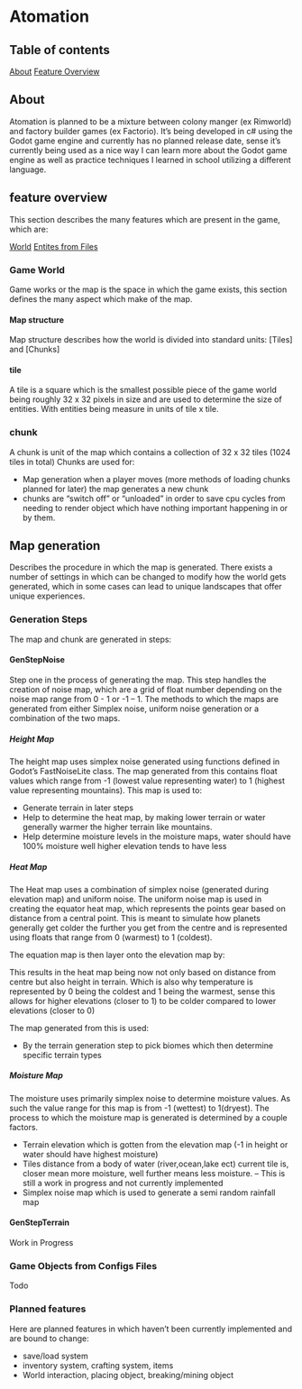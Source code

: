 # Atomation

## Table of contents 
[About]()
[Feature Overview]()

## About
Atomation is planned to be a mixture between colony manger (ex Rimworld) and factory builder games (ex Factorio). It’s being developed in c# using the Godot game engine and currently has no planned release date, sense it’s currently being used as a nice way I can learn more about the Godot game engine as well as practice techniques I learned in school utilizing a different language.

## feature overview 
This section describes the many features which are present in the game, which are:

[World]()
[Entites from  Files]()

### Game World 
 Game works  or the map is the space in which the game exists, this section defines the many aspect which make of the map.

#### Map structure 
Map structure describes how the world is divided into standard units: [Tiles] and [Chunks]

#### tile
A tile is a square which is the smallest possible piece of the game world being roughly 32 x 32 pixels in size and are used to determine the size of entities. With entities being measure in units of tile x tile.

### chunk
A chunk is unit of the map which contains a collection of 32 x 32 tiles (1024 tiles in total)
Chunks are used for:
* Map generation when a player moves (more methods of loading chunks planned for later) the map generates a new chunk 
* chunks are “switch off” or “unloaded” in order to save cpu cycles from needing to render object which have nothing important happening in or by them.

## Map generation
 Describes the procedure in which the map is generated. There exists a number of settings in which can be changed to modify how the world gets generated, which in some cases can lead to unique landscapes that offer unique experiences. 

### Generation Steps 
The map and chunk are generated in steps:

#### GenStepNoise
Step one in the process of generating the map. This step handles the creation of noise map, which are a grid of float number depending on the noise map range from 0 - 1 or -1 – 1. The methods to which the maps are generated from either Simplex noise, uniform noise generation or a combination of the two maps.

##### Height Map
The height map uses simplex noise generated using functions defined in Godot’s FastNoiseLite class. The map generated from this contains float values which range from -1 (lowest value representing water) to 1 (highest value representing mountains). This map is used to:
* Generate terrain in later steps
* Help to determine the heat map, by making lower terrain or water generally warmer the higher terrain like mountains.
* Help determine moisture levels in the moisture maps, water should have 100% moisture well higher elevation tends to have less 

##### Heat Map
The Heat map uses a combination of simplex noise (generated during elevation map) and uniform noise. The uniform noise map is used in creating the equator heat map, which represents the points gear based on distance from a central point. This is meant to simulate how planets generally get colder the further you get from the centre and is represented using floats that range from 0 (warmest) to 1 (coldest).

The equation map is then layer onto the elevation map by:

This results in the heat map being now not only based on distance from centre but also height in terrain. Which is also why temperature is represented by 0 being the coldest and 1 being the warmest, sense this allows for higher elevations (closer to 1) to be colder compared to lower elevations (closer to 0)

The map generated from this is used:
* By the terrain generation step to pick biomes which then determine specific terrain types
 
##### Moisture Map
The moisture uses primarily simplex noise to determine moisture values. As such the value range for this map is from -1 (wettest) to 1(dryest). The process to which the moisture map is generated is determined by a couple factors.
-	Terrain elevation which is gotten from the elevation map (-1 in height or water should have highest moisture)
-	Tiles distance from a body of water (river,ocean,lake ect) current tile is, closer mean more moisture, well further means less moisture. – This is still a work in progress and not currently implemented 
-	Simplex noise map which is used to generate a semi random rainfall map

#### GenStepTerrain
Work in Progress 

### Game Objects from Configs Files
Todo 

### Planned features 
Here are planned features in which haven’t been currently implemented and are bound to change:

* save/load system
* inventory system, crafting system, items
* World interaction, placing object, breaking/mining object
